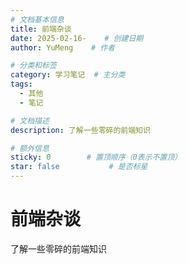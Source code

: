 ```yaml
---
# 文档基本信息
title: 前端杂谈
date: 2025-02-16-    # 创建日期
author: YuMeng    # 作者

# 分类和标签
category: 学习笔记  # 主分类
tags: 
  - 其他
  - 笔记

# 文档描述
description: 了解一些零碎的前端知识

# 额外信息
sticky: 0        # 置顶顺序（0表示不置顶）
star: false           # 是否标星
---
```


# 前端杂谈

了解一些零碎的前端知识
